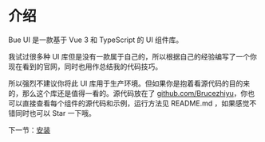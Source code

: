 # 介绍

Bue UI 是一款基于 Vue 3 和 TypeScript 的 UI 组件库。

我试过很多种 UI 库但是没有一款属于自己的，所以根据自己的经验编写了一个你现在看到的官网，同时也用作总结我的代码技巧。

所以强烈不建议你将此 UI 库用于生产环境。但如果你是抱着看源代码的目的来的，那么这个库还是值得一看的。源代码放在了 [github.com/Brucezhiyu](github.com/Brucezhiyu/Bue-UI-1)，你也可以直接查看每个组件的源代码和示例，运行方法见 README.md
，如果感觉不错同时也可以 Star 一下哦。

下一节：[安装](#/doc/install)